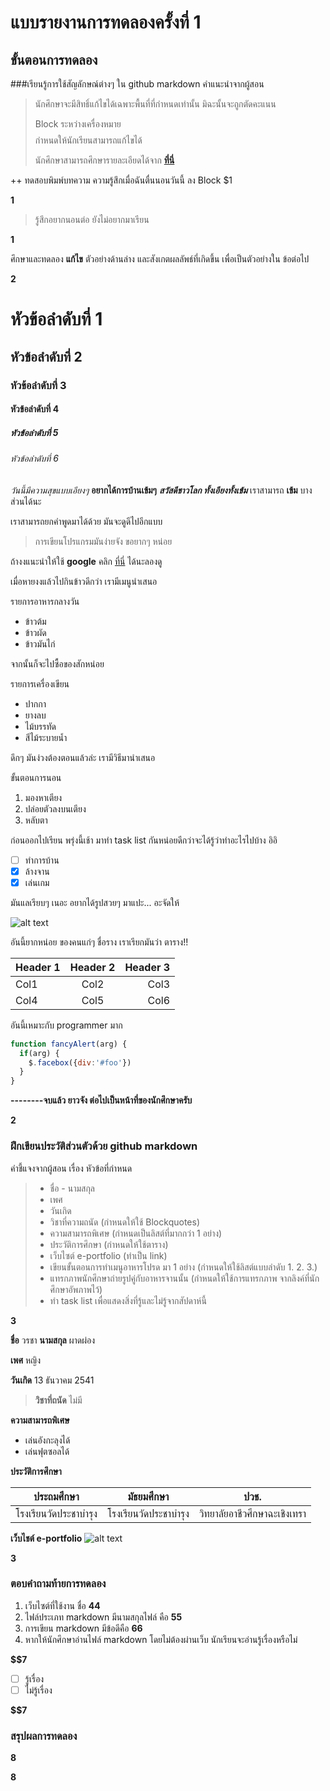 # แบบรายงานการทดลองครั้งที่ 1

## ขั้นตอนการทดลอง

###เรียนรู้การใช้สัญลักษณ์ต่างๆ ใน github markdown
คำแนะนำจากผู้สอน
> นักศึกษาจะมีสิทธิ์แก้ไขได้เฉพาะพื้นที่ที่กำหนดเท่านั้น มิฉะนั้นจะถูกตัดคะแนน
> 
> Block ระหว่างเครื่องหมาย $$$$ กำหนดให้นักเรียนสามารถแก้ไขได้
> 
> นักศึกษาสามารถศึกษารายละเอียดได้จาก **[ที่นี่](https://ankworld.github.io/2017-10-3-How_to_Write_Github_Markdown.html)**

++ ทดสอบพิมพ์บทความ ความรู้สึกเมื่อฉันตื่นนอนวันนี้ ลง Block $1

**$$$$1**

> รู้สึกอยากนอนต่อ ยังไม่อยากมาเรียน

**$$$$1**

ศึกษาและทดลอง **แก้ไข** ตัวอย่างด้านล่าง และสังเกตผลลัพธ์ที่เกิดขึ้น เพื่อเป็นตัวอย่างใน ข้อต่อไป

**$$$$2**

# หัวข้อลำดับที่ 1
## หัวข้อลำดับที่ 2
### หัวข้อลำดับที่ 3
#### หัวข้อลำดับที่ 4
##### หัวข้อลำดับที่ 5
###### หัวข้อลำดับที่ 6

_วันนี้มีความสุขแบบเอียงๆ_
**อยากได้การบ้านเข้มๆ**
**_สวัสดีชาวโลก ทั้งเอียงทั้งเข้ม_**
เราสามารถ **เข้ม** บางส่วนได้นะ

เราสามารถยกคำพูดมาได้ด้วย มันจะดูดีไปอีกแบบ
> การเขียนโปรแกรมมันง่ายจัง ขอยากๆ หน่อย

ถ้างงแนะนำให้ใช้ **google** คลิก [ที่นี่](https://www.google.co.th) ได้นะลองดู

เมื่อหายงงแล้วไปกินข้าวดีกว่า เรามีเมนูนำเสนอ

รายการอาหารกลางวัน
- ข้าวต้ม
- ข้าวผัด
- ข้าวมันไก่

จากนั้นก็จะไปซื้อของสักหน่อย

รายการเครื่องเขียน
* ปากกา
* ยางลบ
* ไม้บรรทัด
* สีไม้ระบายน้ำ

ดึกๆ มันง่วงต้องตอนแล้วล่ะ เรามีวิธีมานำเสนอ

ขั้นตอนการนอน
1. มองหาเตียง
2. ปล่อยตัวลงบนเตียง
3. หลับตา

ก่อนออกไปเรียน พรุ่งนี้เช้า มาทำ task list กันหน่อยดีกว่าจะได้รู้ว่าทำอะไรไปบ้าง อิอิ

- [ ] ทำการบ้าน
- [x] ล้างจาน
- [x] เล่นเกม

มันแลเรียบๆ เนอะ อยากได้รูปสวยๆ มาแปะ... อะจัดให้

![alt text](https://scontent.fbkk5-6.fna.fbcdn.net/v/t1.0-9/20155972_1222776067867584_8222141954943801824_n.jpg?oh=4ecb5096824d2af420a7d68bd1d16323&oe=5A7D4107)

อันนี้ยากหน่อย ของคนแก่ๆ ชื่อราง เราเรียกมันว่า ตาราง!!

| Header 1 | Header 2 | Header 3 |
|----------|:--------:|---------:|
|Col1      |   Col2   |   Col3   |
|Col4      |   Col5   |   Col6   |

อันนี้เหมาะกับ programmer มาก

```javascript
function fancyAlert(arg) {
  if(arg) {
    $.facebox({div:'#foo'})
  }
}
```

**--------จบแล้ว ยาวจัง ต่อไปเป็นหน้าที่ของนักศึกษาครับ**

**$$$$2**


### ฝึกเขียนประวัติส่วนตัวด้วย github markdown
คำชี้แจงจากผู้สอน เรื่อง หัวข้อที่กำหนด
> - ชื่อ - นามสกุล
> - เพศ
> - วันเกิด
> - วิชาที่ความถนัด (กำหนดให้ใช้ Blockquotes)
> - ความสามารถพิเศษ (กำหนดเป็นลิสต์ที่มากกว่า 1 อย่าง)
> - ประวัติการศึกษา (กำหนดให้ใช้ตาราง)
> - เว็บไซต์ e-portfolio (ทำเป็น link)
> - เขียนขั้นตอนการทำเมนูอาหารโปรด มา 1 อย่าง (กำหนดให้ใช้ลิสต์แบบลำดับ 1. 2. 3.)
> - แทรกภาพนักศึกษาถ่ายรูปคู่กับอาหารจานนั้น (กำหนดให้ใช้การแทรกภาพ จากลิงค์ที่นักศึกษาอัพภาพไว้)
> - ทำ task list เพื่อแสดงสิ่งที่รู้และไม่รู้จากสัปดาห์นี้

**$$$$3**

**ชื่อ** วรชา **นามสกุล** ผาดผ่อง

**เพศ** หญิง

**วันเกิด** 13 ธันวาคม 2541

> **วิชาที่ถนัด** ไม่มี

**ความสามารถพิเศษ**
* เล่นอังกะลุงได้
* เล่นฟุตซอลได้

**ประวัติการศึกษา**

|   ประถมศึกษา   |   มัธยมศึกษา   |   ปวช.   |
|------------|:----------:|:---------:|
|โรงเรียนวัดประชาบำรุง |โรงเรียนวัดประชาบำรุง |วิทยาลัยอาชีวศึกษาฉะเชิงเทรา|

**เว็บไชต์ e-portfolio**
![alt text](https://scontent.fbkk5-6.fna.fbcdn.net/v/t1.0-9/20155972_1222776067867584_8222141954943801824_n.jpg?oh=4ecb5096824d2af420a7d68bd1d16323&oe=5A7D4107)


**$$$$3**

### ตอบคำถามท้ายการทดลอง

1. เว็บไซต์ที่ใช้งาน ชื่อ **$4    4$**
2. ไฟล์ประเภท markdown มีนามสกุลไฟล์ คือ **$5   5$**
3. การเขียน markdown มีข้อดีคือ **$6   6$** 
4. หากให้นักศึกษาอ่านไฟล์ markdown โดยไม่ต้องผ่านเว็บ นักเรียนจะอ่านรู้เรื่องหรือไม่ 

**$$7** 

- [ ] รู้เรื่อง  
- [ ] ไม่รู้เรื่อง

**$$7** 

### สรุปผลการทดลอง

**$$$$8**


**$$$$8**
